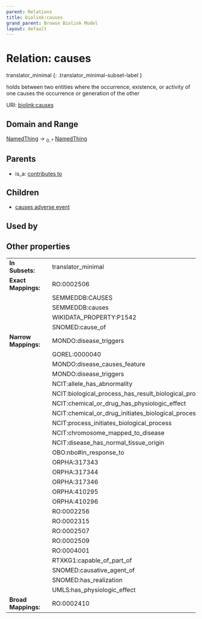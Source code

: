 ```yaml
---
parent: Relations
title: biolink:causes
grand_parent: Browse Biolink Model
layout: default
---
```


# Relation: causes

translator_minimal
{: .translator_minimal-subset-label }


holds between two entities where the occurrence, existence, or activity of one causes the occurrence or generation of the other

URI: [biolink:causes](https://w3id.org/biolink/vocab/causes)

## Domain and Range

[NamedThing](NamedThing.md) ->  <sub>0..*</sub> [NamedThing](NamedThing.md)

## Parents

 *  is_a: [contributes to](contributes_to.md)

## Children

 *  [causes adverse event](causes_adverse_event.md)

## Used by


## Other properties

|  |  |  |
| --- | --- | --- |
| **In Subsets:** | | translator_minimal |
| **Exact Mappings:** | | RO:0002506 |
|  | | SEMMEDDB:CAUSES |
|  | | SEMMEDDB:causes |
|  | | WIKIDATA_PROPERTY:P1542 |
|  | | SNOMED:cause_of |
| **Narrow Mappings:** | | MONDO:disease_triggers |
|  | | GOREL:0000040 |
|  | | MONDO:disease_causes_feature |
|  | | MONDO:disease_triggers |
|  | | NCIT:allele_has_abnormality |
|  | | NCIT:biological_process_has_result_biological_process |
|  | | NCIT:chemical_or_drug_has_physiologic_effect |
|  | | NCIT:chemical_or_drug_initiates_biological_process |
|  | | NCIT:process_initiates_biological_process |
|  | | NCIT:chromosome_mapped_to_disease |
|  | | NCIT:disease_has_normal_tissue_origin |
|  | | OBO:nbo#in_response_to |
|  | | ORPHA:317343 |
|  | | ORPHA:317344 |
|  | | ORPHA:317346 |
|  | | ORPHA:410295 |
|  | | ORPHA:410296 |
|  | | RO:0002256 |
|  | | RO:0002315 |
|  | | RO:0002507 |
|  | | RO:0002509 |
|  | | RO:0004001 |
|  | | RTXKG1:capable_of_part_of |
|  | | SNOMED:causative_agent_of |
|  | | SNOMED:has_realization |
|  | | UMLS:has_physiologic_effect |
| **Broad Mappings:** | | RO:0002410 |

